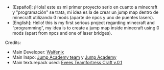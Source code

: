 - [Español]: 
¡Hola! este es mi primer proyecto serio en cuanto a minecraft y "programación" se trata, mi idea es la de crear un jump map dentro de minecraft utilizando 0 mods (aparte de npcs y uno de puentes lasers).
- [English]: 
Hello! this is my first serious project regarding minecraft and “programming”, my idea is to create a jump map inside minecraft using 0 mods (apart from npcs and one of laser bridges).

Credits:

- Main Developer: [Walfenix](https://www.youtube.com/@Walfenix)
- Main Inspo: [Jump Academy team](https://jumpacademy.tf/members) y [Jump Academy](https://jumpacademy.tf/)
- Main texturepack used: [Evees Teamfortress Craft v.0.1](https://modrinth.com/resourcepack/evees-teamfortress-craft)
